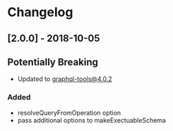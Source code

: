 # Changelog

## [2.0.0] - 2018-10-05
## Potentially Breaking
- Updated to graphql-tools@4.0.2

### Added
- resolveQueryFromOperation option
- pass additional options to makeExectuableSchema
